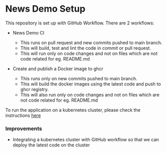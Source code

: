 # News Demo Setup

This repository is set up with GitHub Workflow. There are 2 workflows:

* News Demo CI
  * This runs on pull request and new commits pushed to main branch. 
  * This will build, test and lint the code in commit or pull request.
  * This will run only on code changes and not on files which are not code related for eg. README.md

* Create and publish a Docker image to ghcr
  * This runs only on new commits pushed to main branch.
  * This will build the docker images using the latest code and push to ghcr registry.
  * This will also run only on code changes and not on files which are not code related for eg. README.md

To run the application on a kubernetes cluster, please check the instructions [here](./README.md#deploying-on-kubernetes-cluster)

### Improvements

* Integrating a kubernetes cluster with GitHub workflow so that we can deploy the latest code on the cluster
